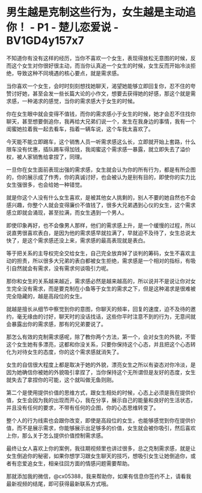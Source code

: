 # 男生越是克制这些行为，女生越是主动追你！ - P1 - 楚儿恋爱说 - BV1GD4y157x7

不知道你有没有这样的经历，当你不喜欢一个女生，表现得放松无意图的时候，反而这个女生对你很好很主动，而当你认真追一个女生的时候，女生反而开始冷淡拒绝，导致这种不同境遇的核心要点，就是需求感。

当你喜欢一个女生，会时时刻刻想找她聊天，渴望她能够立即回复你，忍不住的夸赞讨好她，甚至会发一些长篇大论的小作文，想要去获得她的好感，那这个就是需求感，一种渴求的感觉，当你的需求感大于女生的时候。

你在女生眼中就会变得不值钱，而你的需求感小于女生的时候，她才会忍不住找你聊天，甚至想要倒追你，我再给大兄弟们说一个，发生在我身边的事情，我有一个闺蜜她拉着我一起去看车，指着一辆车说，这个车我太喜欢了。

今天能不能立即踢车，这个销售人员一听需求感这么长，立即就开始上套路，什么限车没有优惠，插队踢车得加钱，我闺蜜这个需求感一暴露，就立即失去了溢价权，被人家销售给拿捏了，同理。

一旦你在女生面前表现出强的需求感，女生就会认为你的所有行为，都是有所企图的，你的展示成了作秀，你的真诚讨好，也会被认为是别有目的，即使你的实力比女生强很多，也会给她一种错觉。

就是你这个人没有什么女生喜欢，是被其他女人挑剩的，别人不要的她自然也不会感兴趣，你整个人就会变得廉价不值钱了，很多大兄弟遇到心仪的女生，这个需求感立即就会涌现，甚至拉满，而女生遇到一个男人。

即使印象再好，也不会像男人那样，他们的需求感上升，是一个缓慢的过程，所以说直男很喜欢表白，是因为他的需求感早就拉满了，早就迫不及待了，女生总说太快了，是这个需求感还没上来，需求感的最高表现就是表白。

等于把关系的主导权完全交给女生，自己完全放弃掉了谈判的筹码，女生不喜欢主动的担责，所以很多大兄弟的表白都被女生拒绝，需求感是一个相对的指标，有吸引自然就会有需求，没有需求何谈吸引力呢。

那你和女生的关系越来越近，需求感必然是越来越高的，所以说并不是说让你对女生完全没有需求，而是要克制在小鱼等于女生的需求之下，但是这种渴求是很难被完全隐藏的，越是高段位的女生。

就越是擅长从细节中察觉到你的意图，你聊天的频率，回复的速度，迫不及待的邀约，毫无缘由的讨好，聊天时的没话找话，这些你平时注意不到的行为，无意间就会暴露出你的需求感，那有的兄弟要说了。

那怎么有效的克制需求感呢，除了教你两个方法，第一个，会对女生的外貌，不管这个女生她有多漂亮，这都和你没关系，只要你保持这个心态，并且把这个心态转化为对待女生的态度，你的这个需求感就消失了。

女生的自信很大程度上都是取决于她的外貌，漂亮女生之所以有姿态对你冷淡，是因为她确信你被她的外貌吸引拿捏了，当你保持这个无所谓但是友好的态度，女生就失去了拿捏你的可能，这个就叫做无鱼则刚。

第二个是使用提供价值的思维方式，跟女生相处的时候，心态上必须是我在提供价值，女生会因为我的出现而开心，我在分享，展示自己的能量和良好的生活状态，并且没有任何的要求，不带有任何的企图，你的心态思维转变了。

整个人的行为线索也会跟你改变，即使是高段位的女生，也能够感觉到你在提供价值，而不是展示需求，你能够展示出足够多的价值，女生就会被你吸引，然后喜欢上你，那么关于怎么提供价值控制需求感。

最终让女人喜欢上你的案例，我往期视频里也讲过很多，总之克制需求感，就是让女生倒追你的秘密，如果你想学习跟女生聊天的技巧，想吸引女生让她倒追你，或者有恋爱追女生，相亲往回方面的情感问题需要帮助。

那就添加我的微信，@cx05388，我来帮助你，如果有信息你签约不上，请看我最新视频的结尾，即可获得最新联系方式哦。